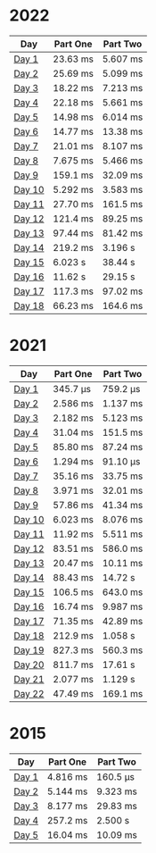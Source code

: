 # 2022

| Day                                                  | Part One | Part Two |
|------------------------------------------------------|----------|----------|
| [Day 1](./src/main/java/aoc/loicb/y2022/Day1.java)   | 23.63 ms | 5.607 ms |
| [Day 2](./src/main/java/aoc/loicb/y2022/Day2.java)   | 25.69 ms | 5.099 ms |
| [Day 3](./src/main/java/aoc/loicb/y2022/Day3.java)   | 18.22 ms | 7.213 ms |
| [Day 4](./src/main/java/aoc/loicb/y2022/Day4.java)   | 22.18 ms | 5.661 ms |
| [Day 5](./src/main/java/aoc/loicb/y2022/Day5.java)   | 14.98 ms | 6.014 ms |
| [Day 6](./src/main/java/aoc/loicb/y2022/Day6.java)   | 14.77 ms | 13.38 ms |
| [Day 7](./src/main/java/aoc/loicb/y2022/Day7.java)   | 21.01 ms | 8.107 ms |
| [Day 8](./src/main/java/aoc/loicb/y2022/Day8.java)   | 7.675 ms | 5.466 ms |
| [Day 9](./src/main/java/aoc/loicb/y2022/Day9.java)   | 159.1 ms | 32.09 ms |
| [Day 10](./src/main/java/aoc/loicb/y2022/Day10.java) | 5.292 ms | 3.583 ms |
| [Day 11](./src/main/java/aoc/loicb/y2022/Day11.java) | 27.70 ms | 161.5 ms |
| [Day 12](./src/main/java/aoc/loicb/y2022/Day12.java) | 121.4 ms | 89.25 ms |
| [Day 13](./src/main/java/aoc/loicb/y2022/Day13.java) | 97.44 ms | 81.42 ms |
| [Day 14](./src/main/java/aoc/loicb/y2022/Day14.java) | 219.2 ms | 3.196 s  |
| [Day 15](./src/main/java/aoc/loicb/y2022/Day15.java) | 6.023 s  | 38.44 s  |
| [Day 16](./src/main/java/aoc/loicb/y2022/Day16.java) | 11.62 s  | 29.15 s  |
| [Day 17](./src/main/java/aoc/loicb/y2022/Day17.java) | 117.3 ms | 97.02 ms |
| [Day 18](./src/main/java/aoc/loicb/y2022/Day18.java) | 66.23 ms | 164.6 ms |

# 2021

| Day                                                  | Part One | Part Two |
|------------------------------------------------------|----------|----------|
| [Day 1](./src/main/java/aoc/loicb/y2021/Day1.java)   | 345.7 μs | 759.2 μs |
| [Day 2](./src/main/java/aoc/loicb/y2021/Day2.java)   | 2.586 ms | 1.137 ms |
| [Day 3](./src/main/java/aoc/loicb/y2021/Day3.java)   | 2.182 ms | 5.123 ms |
| [Day 4](./src/main/java/aoc/loicb/y2021/Day4.java)   | 31.04 ms | 151.5 ms |
| [Day 5](./src/main/java/aoc/loicb/y2021/Day5.java)   | 85.80 ms | 87.24 ms |
| [Day 6](./src/main/java/aoc/loicb/y2021/Day6.java)   | 1.294 ms | 91.10 μs |
| [Day 7](./src/main/java/aoc/loicb/y2021/Day7.java)   | 35.16 ms | 33.75 ms |
| [Day 8](./src/main/java/aoc/loicb/y2021/Day8.java)   | 3.971 ms | 32.01 ms |
| [Day 9](./src/main/java/aoc/loicb/y2021/Day9.java)   | 57.86 ms | 41.34 ms |
| [Day 10](./src/main/java/aoc/loicb/y2021/Day10.java) | 6.023 ms | 8.076 ms |
| [Day 11](./src/main/java/aoc/loicb/y2021/Day11.java) | 11.92 ms | 5.511 ms |
| [Day 12](./src/main/java/aoc/loicb/y2021/Day12.java) | 83.51 ms | 586.0 ms |
| [Day 13](./src/main/java/aoc/loicb/y2021/Day13.java) | 20.47 ms | 10.11 ms |
| [Day 14](./src/main/java/aoc/loicb/y2021/Day14.java) | 88.43 ms | 14.72 s  |
| [Day 15](./src/main/java/aoc/loicb/y2021/Day15.java) | 106.5 ms | 643.0 ms |
| [Day 16](./src/main/java/aoc/loicb/y2021/Day16.java) | 16.74 ms | 9.987 ms |
| [Day 17](./src/main/java/aoc/loicb/y2021/Day17.java) | 71.35 ms | 42.89 ms |
| [Day 18](./src/main/java/aoc/loicb/y2021/Day18.java) | 212.9 ms | 1.058 s  |
| [Day 19](./src/main/java/aoc/loicb/y2021/Day19.java) | 827.3 ms | 560.3 ms |
| [Day 20](./src/main/java/aoc/loicb/y2021/Day20.java) | 811.7 ms | 17.61 s  |
| [Day 21](./src/main/java/aoc/loicb/y2021/Day21.java) | 2.077 ms | 1.129 s  |
| [Day 22](./src/main/java/aoc/loicb/y2021/Day22.java) | 47.49 ms | 169.1 ms |

# 2015

| Day                                                | Part One | Part Two |
|----------------------------------------------------|----------|----------|
| [Day 1](./src/main/java/aoc/loicb/y2015/Day1.java) | 4.816 ms | 160.5 μs |
| [Day 2](./src/main/java/aoc/loicb/y2015/Day2.java) | 5.144 ms | 9.323 ms |
| [Day 3](./src/main/java/aoc/loicb/y2015/Day3.java) | 8.177 ms | 29.83 ms |
| [Day 4](./src/main/java/aoc/loicb/y2015/Day4.java) | 257.2 ms | 2.500 s  |
| [Day 5](./src/main/java/aoc/loicb/y2015/Day5.java) | 16.04 ms | 10.09 ms |